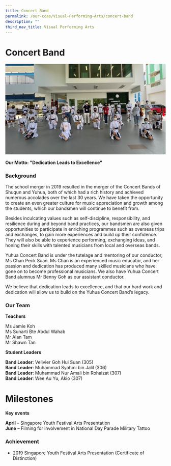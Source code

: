 ```yaml
---
title: Concert Band
permalink: /our-ccas/Visual-Performing-Arts/concert-band
description: ""
third_nav_title: Visual Performing Arts
---
```

# **Concert Band**

![](/images/dd.jpg)

**Our Motto: "Dedication Leads to Excellence"**

### Background

The school merger in 2019 resulted in the merger of the Concert Bands of Shuqun and Yuhua, both of which had a rich history and achieved numerous accolades over the last 30 years. We have taken the opportunity to create an even greater culture for music appreciation and growth among the students, which our bandsmen will continue to benefit from. 

Besides inculcating values such as self-discipline, responsibility, and resilience during and beyond band practices, our bandsmen are also given opportunities to participate in enriching programmes such as overseas trips and exchanges, to gain more experiences and build up their confidence. They will also be able to experience performing, exchanging ideas, and honing their skills with talented musicians from local and overseas bands. 

Yuhua Concert Band is under the tutelage and mentoring of our conductor, Ms Chan Peck Suan. Ms Chan is an experienced music educator, and her passion and dedication has produced many skilled musicians who have gone on to become professional musicians. We also have Yuhua Concert Band alumnus Mr Benny Goh as our assistant conductor. 

We believe that dedication leads to excellence, and that our hard work and dedication will allow us to build on the Yuhua Concert Band’s legacy.

### Our Team

**Teachers**

Ms Jamie Koh   
Ms Sunarti Bte Abdul Wahab   
Mr Alan Tam   
Mr Shawn Tan

**Student Leaders**

**Band Leader**: Velivier Goh Hui Suan (305)   
**Band Leader**: Muhammad Syahmi bin Jalil (306)   
**Band Leader**: Muhammad Nur Amali bin Rohaizat (307)   
**Band Leader**: Wee Au Yu, Akio (307)

# **Milestones**

**Key events**  

**April** – Singapore Youth Festival Arts Presentation   
**June** – Filming for involvement in National Day Parade Military Tattoo

### **Achievement**

* 2019 Singapore Youth Festival Arts Presentation (Certificate of Distinction)